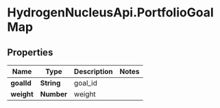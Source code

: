 # HydrogenNucleusApi.PortfolioGoalMap

## Properties
Name | Type | Description | Notes
------------ | ------------- | ------------- | -------------
**goalId** | **String** | goal_id | 
**weight** | **Number** | weight | 


